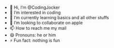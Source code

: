 - 👋 Hi, I’m @CodingJocker
- 👀 I’m interested in coding
- 🌱 I’m currently learning basics and all other stuffs 
- 💞️ I’m looking to collaborate on apple
- 📫 How to reach me my mail
- 😄 Pronouns: he or him
- ⚡ Fun fact: nothing is fun

<!---
CodingJocker/CodingJocker is a ✨ special ✨ repository because its `README.md` (this file) appears on your GitHub profile.
You can click the Preview link to take a look at your changes.
--->
